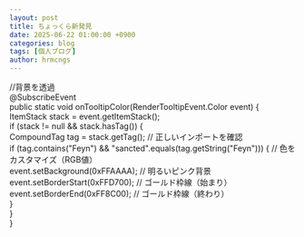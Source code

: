 ```yaml
---
layout: post
title: ちょっくら新発見
date: 2025-06-22 01:00:00 +0900
categories: blog
tags: [個人ブログ]
author: hrmcngs
---    
```


//背景を透過  
@SubscribeEvent  
public static void onTooltipColor(RenderTooltipEvent.Color event) {  
     ItemStack stack = event.getItemStack();  
     if (stack != null && stack.hasTag()) {  
         CompoundTag tag = stack.getTag(); // 正しいインポートを確認  
         if (tag.contains("Feyn") && "sancted".equals(tag.getString("Feyn"))) {
             // 色をカスタマイズ（RGB値）  
             event.setBackground(0xFFAAAA); // 明るいピンク背景  
             event.setBorderStart(0xFFD700); // ゴールド枠線（始まり）  
             event.setBorderEnd(0xFF8C00);   // ゴールド枠線（終わり）  
         }  
     }  
}  
